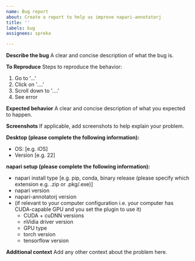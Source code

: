 ```yaml
---
name: Bug report
about: Create a report to help us improve napari-annotatorj
title: ''
labels: bug
assignees: spreka

---
```


**Describe the bug**
A clear and concise description of what the bug is.

**To Reproduce**
Steps to reproduce the behavior:
1. Go to '...'
2. Click on '....'
3. Scroll down to '....'
4. See error

**Expected behavior**
A clear and concise description of what you expected to happen.

**Screenshots**
If applicable, add screenshots to help explain your problem.

**Desktop (please complete the following information):**
 - OS: [e.g. iOS]
 - Version [e.g. 22]

**napari setup (please complete the following information):**
- napari install type [e.g. pip, conda, binary release (please specify which extension e.g. .zip or .pkg/.exe)]
- napari version
- napari-annotatorj version
- (if relevant to your computer configuration i.e. your computer has CUDA-capable GPU and you set the plugin to use it)
    - CUDA + cuDNN versions
    - nVidia driver version
    - GPU type
    - torch version
    - tensorflow version

**Additional context**
Add any other context about the problem here.
